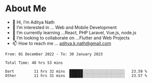 # About Me

- 👋 Hi, I’m Aditya Nath
- 👀 I’m interested in ... Web and Mobile Development
- 🌱 I’m currently learning ...React, PHP Laravel, Vue.js, node.js
- 💞️ I’m looking to collaborate on ...Flutter and Web Projects
- 📫 How to reach me ... aditya.k.nath@gmail.com

<!--START_SECTION:waka-->

```text
From: 01 December 2022 - To: 30 January 2023

Total Time: 48 hrs 53 mins

Dart         11 hrs 32 mins  ██████░░░░░░░░░░░░░░░░░░░   23.59 %
Other        11 hrs 31 mins  ██████░░░░░░░░░░░░░░░░░░░   23.57 %
```

<!--END_SECTION:waka-->

<!---
kronosking007/kronosking007 is a ✨ special ✨ repository because its `README.md` (this file) appears on your GitHub profile.
You can click the Preview link to take a look at your changes.
--->
